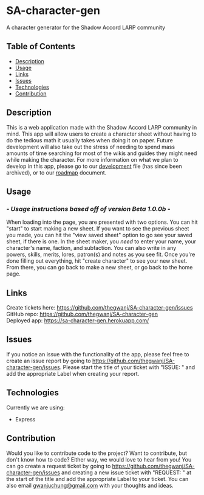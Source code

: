 # SA-character-gen
A character generator for the Shadow Accord LARP community

## Table of Contents
- [Description](#description)
- [Usage](#usage)
- [Links](#links)
- [Issues](#issues)
- [Technologies](#technologies)
- [Contribution](#contribution)

## Description
This is a web application made with the Shadow Accord LARP community in mind. This app will allow users to create a character sheet without having to do the tedious math it usually takes when doing it on paper. Future development will also take out the stress of needing to spend mass amounts of time searching for most of the wikis and guides they might need while making the character. For more information on what we plan to develop in this app, please go to our [development](./Development.md) file (has since been archived), or to our [roadmap](./Roadmap.md) document.

## Usage
### *- Usage instructions based off of version Beta 1.0.0b -*

When loading into the page, you are presented with two options. You can hit "start" to start making a new sheet. If you want to see the previous sheet you made, you can hit the "view saved sheet" option to go see your saved sheet, if there is one. In the sheet maker, you *need* to enter your name, your character's name, faction, and subfaction. You can also write in any powers, skills, merits, lores, patron(s) and notes as you see fit. Once you're done filling out everything, hit "create character" to see your new sheet. From there, you can go back to make a new sheet, or go back to the home page.

## Links
Create tickets here: https://github.com/thegwanj/SA-character-gen/issues<br>
GitHub repo: https://github.com/thegwanj/SA-character-gen<br>
Deployed app: https://sa-character-gen.herokuapp.com/

## Issues
If you notice an issue with the functionality of the app, please feel free to create an issue report by going to https://github.com/thegwanj/SA-character-gen/issues. Please start the title of your ticket with "ISSUE: " and add the appropriate Label when creating your report.

## Technologies
Currently we are using:
- Express
## Contribution
Would you like to contribute code to the project? Want to contribute, but don't know how to code? Either way, we would love to hear from you! You can go create a request ticket by going to https://github.com/thegwanj/SA-character-gen/issues and creating a new issue ticket with "REQUEST: " at the start of the title and add the appropriate Label to your ticket. You can also email gwanjuchung@gmail.com with your thoughts and ideas.